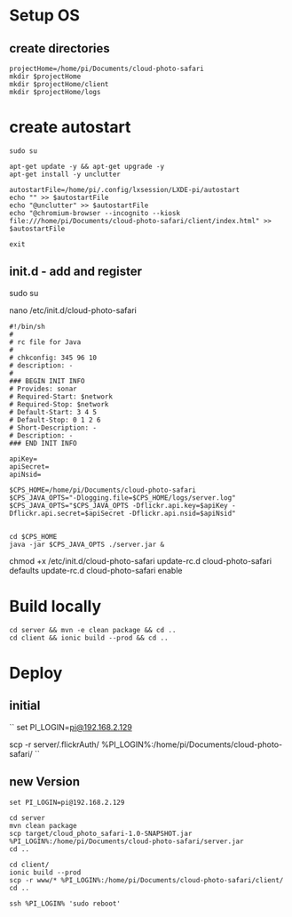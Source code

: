 # Setup OS


## create directories

```
projectHome=/home/pi/Documents/cloud-photo-safari
mkdir $projectHome
mkdir $projectHome/client
mkdir $projectHome/logs
```

# create autostart
```
sudo su

apt-get update -y && apt-get upgrade -y
apt-get install -y unclutter

autostartFile=/home/pi/.config/lxsession/LXDE-pi/autostart
echo "" >> $autostartFile
echo "@unclutter" >> $autostartFile
echo "@chromium-browser --incognito --kiosk file:///home/pi/Documents/cloud-photo-safari/client/index.html" >> $autostartFile

exit
```

## init.d - add and register

sudo su

nano /etc/init.d/cloud-photo-safari
```
#!/bin/sh
#
# rc file for Java
#
# chkconfig: 345 96 10
# description: -
#
### BEGIN INIT INFO
# Provides: sonar
# Required-Start: $network
# Required-Stop: $network
# Default-Start: 3 4 5
# Default-Stop: 0 1 2 6
# Short-Description: -
# Description: -
### END INIT INFO

apiKey=
apiSecret=
apiNsid=

$CPS_HOME=/home/pi/Documents/cloud-photo-safari
$CPS_JAVA_OPTS="-Dlogging.file=$CPS_HOME/logs/server.log"
$CPS_JAVA_OPTS="$CPS_JAVA_OPTS -Dflickr.api.key=$apiKey -Dflickr.api.secret=$apiSecret -Dflickr.api.nsid=$apiNsid"


cd $CPS_HOME
java -jar $CPS_JAVA_OPTS ./server.jar &
```

chmod +x /etc/init.d/cloud-photo-safari
update-rc.d cloud-photo-safari defaults
update-rc.d cloud-photo-safari enable



# Build locally

```
cd server && mvn -e clean package && cd ..
cd client && ionic build --prod && cd ..
```



# Deploy

## initial

``
set PI_LOGIN=pi@192.168.2.129

scp -r server/.flickrAuth/ %PI_LOGIN%:/home/pi/Documents/cloud-photo-safari/
``

## new Version

```
set PI_LOGIN=pi@192.168.2.129

cd server
mvn clean package
scp target/cloud_photo_safari-1.0-SNAPSHOT.jar %PI_LOGIN%:/home/pi/Documents/cloud-photo-safari/server.jar
cd ..

cd client/
ionic build --prod
scp -r www/* %PI_LOGIN%:/home/pi/Documents/cloud-photo-safari/client/
cd ..

ssh %PI_LOGIN% 'sudo reboot'
```
